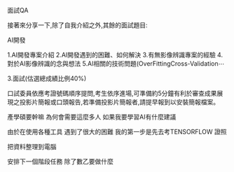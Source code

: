 面試QA

接著來分享一下,除了自我介紹之外,其餘的面試題目:

AI開發

1.AI開發專案介紹
2.AI開發遇到的困難、如何解決
3.有無影像辨識專案的經驗
4.對於AI影像辨識的念與想法
5.AI相關的技術問題(OverFittingCross-Validation⋯


3.面試(估選總成績比例40%)

口試委員依應考證號碼順序提問,考生依序進場,可準備約5分鐘有利於審查成果展現之投影片簡報或口頭報告,若準備投影片簡報者,請提早報到以安裝簡報檔案。

產學碩要幹嘛
為何會需要這麼多人
如果我要學習AI有什麼建議

由於在使用各種工具 遇到了很大的困難
我的第一步是先去考TENSORFLOW 證照

把資料整理到電腦

安排下一個階段任務
除了數乙要做什麼